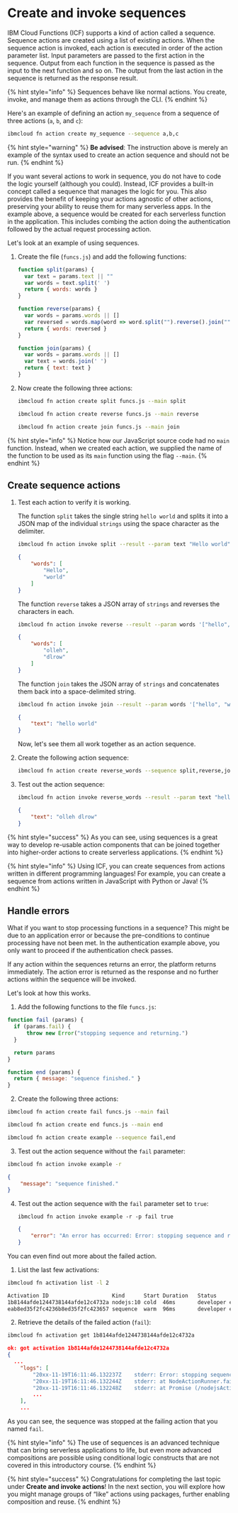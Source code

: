 <!--
#
# Licensed to the Apache Software Foundation (ASF) under one or more
# contributor license agreements.  See the NOTICE file distributed with
# this work for additional information regarding copyright ownership.
# The ASF licenses this file to You under the Apache License, Version 2.0
# (the "License"); you may not use this file except in compliance with
# the License.  You may obtain a copy of the License at
#
#     http://www.apache.org/licenses/LICENSE-2.0
#
# Unless required by applicable law or agreed to in writing, software
# distributed under the License is distributed on an "AS IS" BASIS,
# WITHOUT WARRANTIES OR CONDITIONS OF ANY KIND, either express or implied.
# See the License for the specific language governing permissions and
# limitations under the License.
#
-->

# Create and invoke sequences

IBM Cloud Functions (ICF) supports a kind of action called a sequence. Sequence actions are created using a list of existing actions. When the sequence action is invoked, each action is executed in order of the action parameter list. Input parameters are passed to the first action in the sequence. Output from each function in the sequence is passed as the input to the next function and so on. The output from the last action in the sequence is returned as the response result.

{% hint style="info" %}
Sequences behave like normal actions. You create, invoke, and manage them as actions through the CLI.
{% endhint %}

Here's an example of defining an action `my_sequence` from a sequence of three actions \(`a`, `b`, and `c`\):

```bash
ibmcloud fn action create my_sequence --sequence a,b,c
```

{% hint style="warning" %}
**Be advised**: The instruction above is merely an example of the syntax used to create an action sequence and should not be run.
{% endhint %}

If you want several actions to work in sequence, you do not have to code the logic yourself (although you could). Instead, ICF provides a built-in concept called a sequence that manages the logic for you. This also provides the benefit of keeping your actions agnostic of other actions, preserving your ability to reuse them for many serverless apps. In the example above, a sequence would be created for each serverless function in the application. This includes combing the action doing the authentication followed by the actual request processing action.

Let's look at an example of using sequences.

1. Create the file \(`funcs.js`\) and add the following functions:

    ```javascript
    function split(params) {
      var text = params.text || ""
      var words = text.split(' ')
      return { words: words }
    }

    function reverse(params) {
      var words = params.words || []
      var reversed = words.map(word => word.split("").reverse().join(""))
      return { words: reversed }
    }

    function join(params) {
      var words = params.words || []
      var text = words.join(' ')
      return { text: text }
    }
    ```

2. Now create the following three actions:

    ```bash
    ibmcloud fn action create split funcs.js --main split
    ```

    ```bash
    ibmcloud fn action create reverse funcs.js --main reverse
    ```

    ```bash
    ibmcloud fn action create join funcs.js --main join
    ```

{% hint style="info" %}
Notice how our JavaScript source code had no `main` function. Instead, when we created each action, we supplied the name of the function to be used as its `main` function using the flag `--main`.
{% endhint %}

## Create sequence actions

1. Test each action to verify it is working.

    The function `split` takes the single string `hello world` and splits it into a JSON map of the individual `strings` using the space character as the delimiter.

    ```bash
    ibmcloud fn action invoke split --result --param text "Hello world"
    ```

    ```json
    {
        "words": [
            "Hello",
            "world"
        ]
    }
    ```

    The function `reverse` takes a JSON array of `strings` and reverses the characters in each.

    ```bash
    ibmcloud fn action invoke reverse --result --param words '["hello", "world"]'
    ```

    ```json
    {
        "words": [
            "olleh",
            "dlrow"
        ]
    }
    ```

    The function `join` takes the JSON array of `strings` and concatenates them back into a space-delimited string.

    ```bash
    ibmcloud fn action invoke join --result --param words '["hello", "world"]'
    ```

    ```json
    {
        "text": "hello world"
    }
    ```

    Now, let's see them all work together as an action sequence.

2. Create the following action sequence:

    ```bash
    ibmcloud fn action create reverse_words --sequence split,reverse,join
    ```

3. Test out the action sequence:

    ```bash
    ibmcloud fn action invoke reverse_words --result --param text "hello world"
    ```

    ```json
    {
        "text": "olleh dlrow"
    }
    ```

{% hint style="success" %}
As you can see, using sequences is a great way to develop re-usable action components that can be joined together into higher-order actions to create serverless applications.
{% endhint %}

{% hint style="info" %}
Using ICF, you can create sequences from actions written in different programming languages! For example, you can create a sequence from actions written in JavaScript with Python or Java!
{% endhint %}

## Handle errors

What if you want to stop processing functions in a sequence? This might be due to an application error or because the pre-conditions to continue processing have not been met. In the authentication example above, you only want to proceed if the authentication check passes.

If any action within the sequences returns an error, the platform returns immediately. The action error is returned as the response and no further actions within the sequence will be invoked.

Let's look at how this works.

1. Add the following functions to the file `funcs.js`:

  ```javascript
  function fail (params) {
    if (params.fail) {
        throw new Error("stopping sequence and returning.")
    }

    return params
  }

  function end (params) {
    return { message: "sequence finished." }
  }
  ```

2. Create the following three actions:

  ```bash
  ibmcloud fn action create fail funcs.js --main fail
  ```

  ```bash
  ibmcloud fn action create end funcs.js --main end
  ```

  ```bash
  ibmcloud fn action create example --sequence fail,end
  ```

3. Test out the action sequence without the `fail` parameter:

  ```bash
  ibmcloud fn action invoke example -r
  ```

  ```json
  {
      "message": "sequence finished."
  }
  ```

4. Test out the action sequence with the `fail` parameter set to `true`:

   ```text
   ibmcloud fn action invoke example -r -p fail true
   ```

   ```json
   {
       "error": "An error has occurred: Error: stopping sequence and returning."
   }
   ```

You can even find out more about the failed action.

1. List the last few activations:

  ```bash
  ibmcloud fn activation list -l 2
  ```

  ```bash
  Activation ID                    Kind      Start Duration   Status          Entity
  1b8144afde1244738144afde12c4732a nodejs:10 cold  46ms       developer error fail:0.0.1
  eab8ed35f2fc4236b8ed35f2fc423657 sequence  warm  96ms       developer error example:0.0.1
  ```

2. Retrieve the details of the failed action (`fail`):

  ```bash
  ibmcloud fn activation get 1b8144afde1244738144afde12c4732a
  ```

  ```json
  ok: got activation 1b8144afde1244738144afde12c4732a
  {
    ...
      "logs": [
          "20xx-11-19T16:11:46.132237Z    stderr: Error: stopping sequence and returning.",
          "20xx-11-19T16:11:46.132244Z    stderr: at NodeActionRunner.fail [as userScriptMain] (eval at initializeActionHandler (/nodejsAction/runner.js:57:23), <anonymous>:21:13)",
          "20xx-11-19T16:11:46.132248Z    stderr: at Promise (/nodejsAction/runner.js:73:35)",
          ...
      ],
      ...
  ```

  As you can see, the sequence was stopped at the failing action that you named `fail`.

{% hint style="info" %}
The use of sequences is an advanced technique that can bring serverless applications to life, but even more advanced compositions are possible using conditional logic constructs that are not covered in this introductory course.
{% endhint %}

{% hint style="success" %}
Congratulations for completing the last topic under **Create and invoke actions**! In the next section, you will explore how you might manage groups of “like” actions using packages, further enabling composition and reuse.
{% endhint %}
